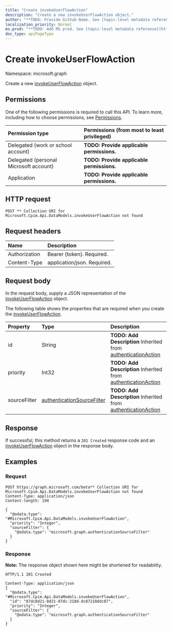 ```yaml
---
title: "Create invokeUserFlowAction"
description: "Create a new invokeUserFlowAction object."
author: "**TODO: Provide Github Name. See [topic-level metadata reference](https://msgo.azurewebsites.net/add/document/guidelines/metadata.html#topic-level-metadata)**"
localization_priority: Normal
ms.prod: "**TODO: Add MS prod. See [topic-level metadata reference](https://msgo.azurewebsites.net/add/document/guidelines/metadata.html#topic-level-metadata)**"
doc_type: apiPageType
---
```


# Create invokeUserFlowAction
Namespace: microsoft.graph

Create a new [invokeUserFlowAction](../resources/invokeuserflowaction.md) object.

## Permissions
One of the following permissions is required to call this API. To learn more, including how to choose permissions, see [Permissions](/graph/permissions-reference).

|Permission type|Permissions (from most to least privileged)|
|:---|:---|
|Delegated (work or school account)|**TODO: Provide applicable permissions.**|
|Delegated (personal Microsoft account)|**TODO: Provide applicable permissions.**|
|Application|**TODO: Provide applicable permissions.**|

## HTTP request

<!-- {
  "blockType": "ignored"
}
-->
``` http
POST ** Collection URI for Microsoft.Cpim.Api.DataModels.invokeUserFlowAction not found
```

## Request headers
|Name|Description|
|:---|:---|
|Authorization|Bearer {token}. Required.|
|Content-Type|application/json. Required.|

## Request body
In the request body, supply a JSON representation of the [invokeUserFlowAction](../resources/invokeuserflowaction.md) object.

The following table shows the properties that are required when you create the [invokeUserFlowAction](../resources/invokeuserflowaction.md).

|Property|Type|Description|
|:---|:---|:---|
|id|String|**TODO: Add Description** Inherited from [authenticationAction](../resources/authenticationaction.md)|
|priority|Int32|**TODO: Add Description** Inherited from [authenticationAction](../resources/authenticationaction.md)|
|sourceFilter|[authenticationSourceFilter](../resources/authenticationsourcefilter.md)|**TODO: Add Description** Inherited from [authenticationAction](../resources/authenticationaction.md)|



## Response

If successful, this method returns a `201 Created` response code and an [invokeUserFlowAction](../resources/invokeuserflowaction.md) object in the response body.

## Examples

### Request
<!-- {
  "blockType": "request",
  "name": "create_invokeuserflowaction_from_"
}
-->
``` http
POST https://graph.microsoft.com/beta** Collection URI for Microsoft.Cpim.Api.DataModels.invokeUserFlowAction not found
Content-Type: application/json
Content-length: 194

{
  "@odata.type": "#Microsoft.Cpim.Api.DataModels.invokeUserFlowAction",
  "priority": "Integer",
  "sourceFilter": {
    "@odata.type": "microsoft.graph.authenticationSourceFilter"
  }
}
```


### Response
**Note:** The response object shown here might be shortened for readability.
<!-- {
  "blockType": "response",
  "truncated": true,
  "@odata.type": "Microsoft.Cpim.Api.DataModels.invokeUserFlowAction"
}
-->
``` http
HTTP/1.1 201 Created

Content-Type: application/json
{
  "@odata.type": "#Microsoft.Cpim.Api.DataModels.invokeUserFlowAction",
  "id": "87dc8d21-8d21-87dc-218d-dc87218ddc87",
  "priority": "Integer",
  "sourceFilter": {
    "@odata.type": "microsoft.graph.authenticationSourceFilter"
  }
}
```

